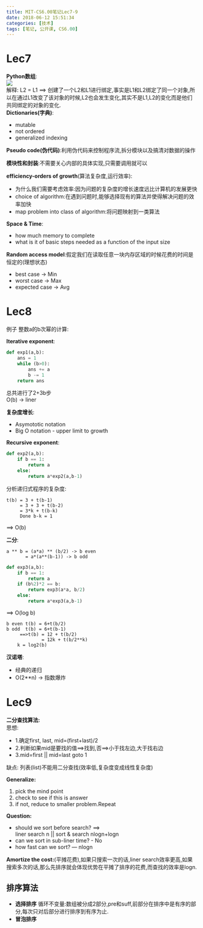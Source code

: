 ```yaml
---
title: MIT-CS6.00笔记Lec7-9
date: 2018-06-12 15:51:34
categories: [技术]
tags: [笔记, 公开课, CS6.00]
---
```

[](#Lec7 "Lec7")Lec7
====================

**Python数组**:  
[![](https://i.loli.net/2018/06/12/5b1f7d6c49089.png)](https://i.loli.net/2018/06/12/5b1f7d6c49089.png)  
解释: L2 = L1 ==> 创建了一个L2和L1进行绑定,事实是L1和L2绑定了同一个对象,所以在通过L1改变了该对象的时候,L2也会发生变化,其实不是L1,L2的变化而是他们共同绑定的对象的变化.  
**Dictionaries(字典)**:

*   mutable
*   not ordered
*   generalized indexing

**Pseudo code(伪代码)**:利用伪代码来控制程序流,拆分模块以及搞清对数据的操作

**模块性和封装**:不需要关心内部的具体实现,只需要调用就可以

**efficiency-orders of growth**(算法复杂度,运行效率):

*   为什么我们需要考虑效率:因为问题的复杂度的增长速度远比计算机的发展更快
*   choice of algorithm:在遇到问题时,能够选择现有的算法并使得解决问题的效率加快
*   map problem into class of algorithm:将问题映射到一类算法

**Space & Time**:

*   how much memory to complete
*   what is it of basic steps needed as a function of the input size

**Random access model**:假定我们在读取任意一块内存区域的时候花费的时间是恒定的(理想状态)

*   best case -> Min
*   worst case -> Max
*   expected case -> Avg

[](#Lec8 "Lec8")Lec8
====================

例子 整数a的b次幂的计算:

**Iterative exponent**:  
```python
def exp1(a,b):    
    ans = 1    
    while (b>0):        
        ans += a        
        b -= 1    
    return ans
```
总共进行了2+3b步  
O(b) -> liner

**复杂度增长**:

*   Asymototic notation
*   Big O notation - upper limit to growth

**Recursive exponent**:  
```python
def exp2(a,b):    
    if b == 1:        
        return a    
    else:        
        return a*exp2(a,b-1)
```
分析递归式程序的复杂度:  
```
t(b) = 3 + t(b-1)     
     = 3 + 3 + t(b-2)     
     = 3*k + t(b-k)     
     Done b-k = 1
```
==\> O(b)

**二分**:  
```
a ** b = (a*a) ** (b/2) -> b even       
       = a*(a**(b-1)) -> b odd
```

```python
def exp3(a,b):    
    if b == 1:        
        return a    
    if (b%2)*2 == b:        
        return exp3(a*a, b/2)    
    else:        
        return a*exp3(a,b-1)
```
==\> O(log b)  
```
b even t(b) = 6+t(b/2)
b odd  t(b) = 6+t(b-1)    
     ==>t(b) = 12 + t(b/2)            
             = 12k + t(b/2**k)        
    k = log2(b)
```
**汉诺塔**:

*   经典的递归
*   O(2**n) -> 指数爆炸

[](#Lec9 "Lec9")Lec9
====================

**二分查找算法:**  
思想:

*   1.确定first, last, mid=(first+last)/2
*   2.判断如果mid是要找的值==>找到,否==>小于找左边,大于找右边
*   3.mid=first || mid=last goto 1

缺点: 列表(list)不能用二分查找(效率低,复杂度变成线性复杂度)

**Generalize:**

1.  pick the mind point
2.  check to see if this is answer
3.  if not, reduce to smaller problem.Repeat

**Question:**

*   should we sort before search? ==>  
    liner search n || sort & search nlogn+logn
*   can we sort in sub-liner time? - No
*   how fast can we sort? — nlogn

**Amortize the cost:**(平摊花费),如果只搜索一次的话,liner search效率更高,如果搜索多次的话,那么先排序就会体现优势在平摊了排序的花费,而查找的效率是logn.

[](#排序算法 "排序算法")排序算法
--------------------

*   **选择排序** 循环不变量:数组被分成2部分,pre和suff,前部分在排序中是有序的部分,每次只对后部分进行排序到有序为止.
*   **冒泡排序**